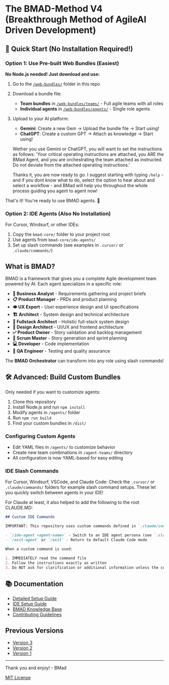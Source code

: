 # The BMAD-Method V4 (Breakthrough Method of AgileAI Driven Development)

## 🚀 Quick Start (No Installation Required!)

### Option 1: Use Pre-built Web Bundles (Easiest)

**No Node.js needed! Just download and use:**

1. Go to the [`/web-bundles/`](web-bundles/) folder in this repo
2. Download a bundle file:
   - **Team bundles** in [`/web-bundles/teams/`](web-bundles/teams/) - Full agile teams with all roles
   - **Individual agents** in [`/web-bundles/agents/`](web-bundles/agents/) - Single role agents
3. Upload to your AI platform:

   - **Gemini**: Create a new Gem → Upload the bundle file → Start using!
   - **ChatGPT**: Create a custom GPT → Attach as knowledge → Start using!

   Wether you use Gemini or ChatGPT, you will want to set the instructions as follows: 'Your critical operating instructions are attached, you ARE the BMad Agent, and you are orchestrating the team attached as instructed. Do not deviate from the attached operating instructions.'

   Thanks it, you are now ready to go. I suggest starting with typing `/help` - and if you dont know what to do, select the option to hear about and select a workflow - and BMad will help you throughout the whole process guiding you agent to agent now!

That's it! You're ready to use BMAD agents. 🎉

### Option 2: IDE Agents (Also No Installation)

For Cursor, Windsurf, or other IDEs:

1. Copy the `bmad-core/` folder to your project root
2. Use agents from `bmad-core/ide-agents/`
3. Set up slash commands (see examples in `.cursor/` or `.claude/commands/`)

## What is BMAD?

BMAD is a framework that gives you a complete Agile development team powered by AI. Each agent specializes in a specific role:

- **🧠 Business Analyst** - Requirements gathering and project briefs
- **📋 Product Manager** - PRDs and product planning
- **👁️ UX Expert** - User experience design and UI specifications
- **🏗️ Architect** - System design and technical architecture
- **🔄 Fullstack Architect** - Holistic full-stack system design
- **🎨 Design Architect** - UI/UX and frontend architecture
- **✅ Product Owner** - Story validation and backlog management
- **📝 Scrum Master** - Story generation and sprint planning
- **💻 Developer** - Code implementation
- **🧪 QA Engineer** - Testing and quality assurance

The **BMAD Orchestrator** can transform into any role using slash commands!

## 🛠️ Advanced: Build Custom Bundles

Only needed if you want to customize agents:

1. Clone this repository
2. Install Node.js and run `npm install`
3. Modify agents in `/agents/` folder
4. Run `npm run build`
5. Find your custom bundles in `/dist/`

### Configuring Custom Agents

- Edit YAML files in `/agents/` to customize behavior
- Create new team combinations in `/agent-teams/` directory
- All configuration is now YAML-based for easy editing

### IDE Slash Commands

For Cursor, Windsurf, VSCode, and Claude Code: Check the `.cursor/` or `.claude/commands/` folders for example slash command setups. These let you quickly switch between agents in your IDE!

For Claude at least, it also helped to add the following to the root CLAUDE.MD:

```markdown
## Custom IDE Commands

IMPORTANT: This repository uses custom commands defined in `.claude/commands/`. When users type these commands, IMMEDIATELY follow the instructions in the corresponding command file:

- `/ide-agent <agent-name>` - Switch to an IDE agent persona (see `.claude/commands/ide-agent.md`)
- `/exit-agent` or `/exit` - Return to default Claude Code mode

When a custom command is used:

1. IMMEDIATELY read the command file
2. Follow the instructions exactly as written
3. Do NOT ask for clarification or additional information unless the command file says to
```

## 📚 Documentation

- [Detailed Setup Guide](docs/instruction.md)
- [IDE Setup Guide](docs/ide-setup.md)
- [BMAD Knowledge Base](bmad-core/data/bmad-kb.md)
- [Contributing Guidelines](docs/CONTRIBUTING.md)

## Previous Versions

- [Version 3](https://github.com/bmadcode/BMAD-METHOD/tree/V3)
- [Version 2](https://github.com/bmadcode/BMAD-METHOD/tree/V2)
- [Version 1](https://github.com/bmadcode/BMAD-METHOD/tree/V1)

---

Thank you and enjoy! - BMad

[MIT License](docs/LICENSE)
